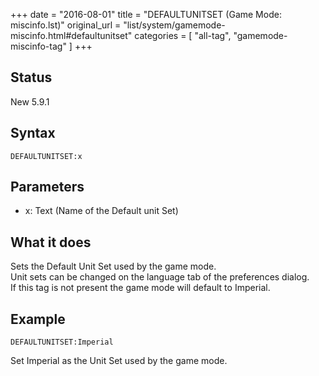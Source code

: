 +++
date = "2016-08-01"
title = "DEFAULTUNITSET (Game Mode: miscinfo.lst)"
original_url = "list/system/gamemode-miscinfo.html#defaultunitset"
categories = [ "all-tag", "gamemode-miscinfo-tag" ]
+++

## Status

New 5.9.1

## Syntax

`DEFAULTUNITSET:x`

## Parameters

-   x: Text (Name of the Default unit Set)



What it does
------------

Sets the Default Unit Set used by the game mode.\
 Unit sets can be changed on the language tab of the preferences
dialog.\
 If this tag is not present the game mode will default to Imperial.

Example
-------

`DEFAULTUNITSET:Imperial`

Set Imperial as the Unit Set used by the game mode.

